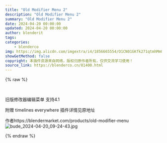 ```yaml
---
title: "Old Modifier Menu 2"
description: "Old Modifier Menu 2"
summary: "Old Modifier Menu 2"
date: 2024-04-20 00:00:00
updated: 2024-04-20 00:00:00
author: blenderit
tags: 
categories:
    - blenderco
img: https://img.alicdn.com/imgextra/i4/1856665554/O1CN01GKfk271qtmhMmOIMp_!!1856665554.jpg
showGetMethod: false
copyright: 本插件资源来自网络，版权归原作者所有，仅供交流学习使用！
source_link: https://blenderco.cn/81400.html
---
```


{% raw %}
<p> </p><p>旧版修改器编辑菜单 支持4.1</p><p>附赠 timelines everywhere 插件详情见原地址</p><p>作者https://blendermarket.com/products/old-modifier-menu<br>
<img src="https://img.alicdn.com/imgextra/i4/1856665554/O1CN01GKfk271qtmhMmOIMp_!!1856665554.jpg" alt="bude_2024-04-20_09-24-43.jpg"></p>
<div style="display: none">blenderco</div>
{% endraw %}